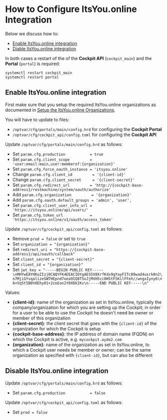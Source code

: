 # How to Configure ItsYou.online Integration

Below we discuss how to:

- [Enable ItsYou.online integration](#enable)
- [Diable ItsYou.online integration](#disable)

In both cases a restart of the of the **Cockpit API** (`cockpit_main`) and the **Portal** (`portal`) is required:

```
systemctl restart cockpit_main
systemctl restart portal
```


<a id="enable"></a>
## Enable ItsYou.online integration

First make sure that you setup the required ItsYou.online organizations as documented in [Setup the ItsYou.online Organizations](Itsyou.online).

You will have to update to files:
- `/optvar/cfg/portals/main/config.hrd` for configuring the **Cockpit Portal**
- `/optvar/cfg/cockpit_api/config.toml` for configuring the **Cockpit API**

Update `/optvar/cfg/portals/main/config.hrd` as follows:

- Set `param.cfg.production           = true`
- Set `param.cfg.client_scope         = 'user:email:main,user:memberof:{organization}'`
- Set `param.cfg.force_oauth_instance = 'itsyou.online'`
- Change `param.cfg.client_id         = '{client-id}'`
- Change `param.cfg.client_secret     = '{client-secret}'`
- Set `param.cfg.redirect_url         = 'http://{cockpit-base-address}/restmachine/system/oauth/authorize'`
- Add `param.cfg.organization         = '{organization}'`
- Add `param.cfg.oauth.default_groups = 'admin', 'user',`
- Set `param.cfg.client_user_info_url = 'https://itsyou.online/api/users/'`
- Set `param.cfg.token_url            = 'https://itsyou.online/v1/oauth/access_token'`


Update `/optvar/cfg/cockpit_api/config.toml` as follows:

- Remove `prod = false` or set to `true`
- Set `organization = "{organization}"`
- Set `redirect_uri = "https://{cockpit-base-address}/api/oauth/callback"`
- Set `client_secret = "{client-secret}"`
- Set `client_id = "{organization}"`
- Set `jwt_key = "-----BEGIN PUBLIC KEY-----\nMHYwEAYHKoZIzj0CAQYFK4EEACIDYgAES5X8XrfKdx9gYayFITc89wad4usrk0n2\n7MjiGYvqalizeSWTHEpnd7oea9IQ8T5oJjMVH5cc0H5tFSKilFFeh//wngxIyny6\n6+Vq5t5B0V0Ehy01+2ceEon2Y0XDkIKv\n-----END PUBLIC KEY-----\n"`


Values:

- **{client-id}**: name of the organization as set in ItsYou.online, typically the company/organization for which you are setting up the Cockpit; in order for a user to be able to use the Cockpit he doesn't need be owner or member of this organization
- **{client-secret}**: the client secret that goes with the `{client-id}` of the organization for which the Cockpit is setup
- **{cockpit-base-address}**: the IP address of domain name (FQDN) on which the Cockpit is active, e.g. `mycockpit.aydo2.com`
- **{organization}**: name of the organization as set in ItsYou.online, to which a Cockpit user needs be member or owner; can be the same organization as specified with `{client-id}`, but can also be different


<a id="disable"></a>
## Disable ItsYou.online integration

Update `/optvar/cfg/portals/main/config.hrd` as follows:

- Set `param.cfg.production           = false`

Update `/optvar/cfg/cockpit_api/config.toml` as follows:

- Set `prod = false`
